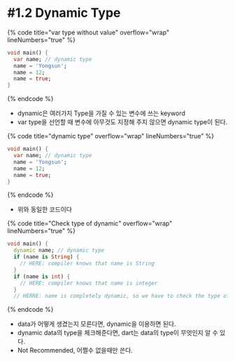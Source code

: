 # #1.2 Dynamic Type

{% code title="var type without value" overflow="wrap" lineNumbers="true" %}
```dart
void main() {
  var name; // dynamic type
  name = 'Yongsun';
  name = 12;
  name = true;
}
```
{% endcode %}

* dynamic은 여러가지 Type을 가질 수 있는 변수에 쓰는 keyword
* var type을 선언할 때 변수에 아무것도 지정해 주지 않으면 dynamic type이 된다.

{% code title="dynamic type" overflow="wrap" lineNumbers="true" %}
```dart
void main() {
  var name; // dynamic type
  name = 'Yongsun';
  name = 12;
  name = true;
}
```
{% endcode %}

* 위와 동일한 코드이다

{% code title="Check type of dynamic" overflow="wrap" lineNumbers="true" %}
```dart
void main() {
  dynamic name; // dynamic type
  if (name is String) {
    // HERE: compiler knows that name is String
  }
  if (name is int) {
    // HERE: compiler knows that name is integer
  }
  // HERRE: name is completely dynamic, so we have to check the type of dynamic
```
{% endcode %}

* data가 어떻게 생겼는지 모른다면, dynamic을 이용하면 된다.
* dynamic data의 type을 체크해준다면, dart는 data의 type이 무엇인지 알 수 있다.
* Not Recommended, 어쩔수 없을때만 쓴다.
